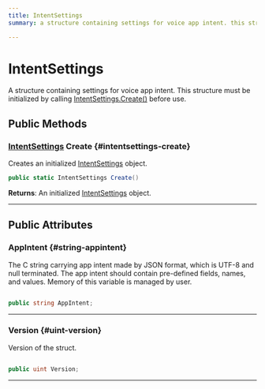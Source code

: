 ```yaml
---
title: IntentSettings
summary: a structure containing settings for voice app intent. this structure must be initialized by calling intentsettings.create before use. 

---
```


# IntentSettings




A structure containing settings for voice app intent. This structure must be initialized by calling [IntentSettings.Create()](/versioned_docs/version-22-Feb-2023/unity-api/api/UnityEngine.XR.MagicLeap/MLVoice/NativeBindings/UnityEngine.XR.MagicLeap.MLVoice.NativeBindings.IntentSettings.md#intentsettings-create) before use.   





## Public Methods

### [IntentSettings](/versioned_docs/version-22-Feb-2023/unity-api/api/UnityEngine.XR.MagicLeap/MLVoice/NativeBindings/UnityEngine.XR.MagicLeap.MLVoice.NativeBindings.IntentSettings.md) Create {#intentsettings-create}

Creates an initialized [IntentSettings](/versioned_docs/version-22-Feb-2023/unity-api/api/UnityEngine.XR.MagicLeap/MLVoice/NativeBindings/UnityEngine.XR.MagicLeap.MLVoice.NativeBindings.IntentSettings.md) object. 

```csharp
public static IntentSettings Create()
```






**Returns**: An initialized [IntentSettings](/versioned_docs/version-22-Feb-2023/unity-api/api/UnityEngine.XR.MagicLeap/MLVoice/NativeBindings/UnityEngine.XR.MagicLeap.MLVoice.NativeBindings.IntentSettings.md) object.



-----------

## Public Attributes

### AppIntent {#string-appintent}

The C string carrying app intent made by JSON format, which is UTF-8 and null terminated. The app intent should contain pre-defined fields, names, and values. Memory of this variable is managed by user. 

```csharp

public string AppIntent;

```






-----------

### Version {#uint-version}

Version of the struct. 

```csharp

public uint Version;

```






-----------


